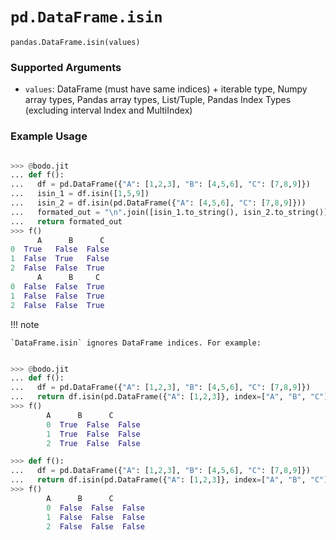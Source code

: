 # `pd.DataFrame.isin`


`pandas.DataFrame.isin(values)`

### Supported Arguments

- `values`: DataFrame (must have same indices) + iterable type, Numpy array types, Pandas array types, List/Tuple, Pandas Index Types (excluding interval Index and MultiIndex)

### Example Usage

```py

>>> @bodo.jit
... def f():
...   df = pd.DataFrame({"A": [1,2,3], "B": [4,5,6], "C": [7,8,9]})
...   isin_1 = df.isin([1,5,9])
...   isin_2 = df.isin(pd.DataFrame({"A": [4,5,6], "C": [7,8,9]}))
...   formated_out = "\n".join([isin_1.to_string(), isin_2.to_string()])
...   return formated_out
>>> f()
      A      B      C
0  True   False  False
1  False  True   False
2  False  False  True
      A      B     C
0  False  False  True
1  False  False  True
2  False  False  True
```

!!! note

    `DataFrame.isin` ignores DataFrame indices. For example:

```py

>>> @bodo.jit
... def f():
...   df = pd.DataFrame({"A": [1,2,3], "B": [4,5,6], "C": [7,8,9]})
...   return df.isin(pd.DataFrame({"A": [1,2,3]}, index=["A", "B", "C"]))
>>> f()
        A      B      C
        0  True  False  False
        1  True  False  False
        2  True  False  False

>>> def f():
...   df = pd.DataFrame({"A": [1,2,3], "B": [4,5,6], "C": [7,8,9]})
...   return df.isin(pd.DataFrame({"A": [1,2,3]}, index=["A", "B", "C"]))
>>> f()
        A      B      C
        0  False  False  False
        1  False  False  False
        2  False  False  False
```

